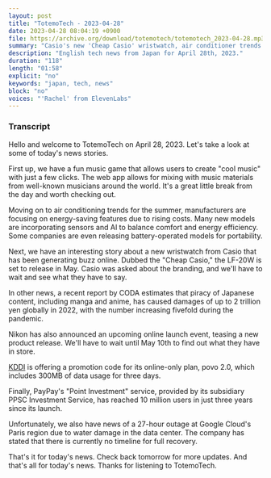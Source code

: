 ```yaml
---
layout: post
title: "TotemoTech - 2023-04-28"
date: 2023-04-28 08:04:19 +0900
file: https://archive.org/download/totemotech/totemotech_2023-04-28.mp3
summary: "Casio's new 'Cheap Casio' wristwatch, air conditioner trends for summer, Nikon's new product release teases, & more…"
description: "English tech news from Japan for April 28th, 2023."
duration: "118"
length: "01:58"
explicit: "no"
keywords: "japan, tech, news"
block: "no"
voices: "'Rachel' from ElevenLabs"
---
```


### Transcript

Hello and welcome to TotemoTech on April 28, 2023. Let's take a look at some of today's news stories.

First up, we have a fun music game that allows users to create "cool music" with just a few clicks. The web app allows for mixing with music materials from well-known musicians around the world. It's a great little break from the day and worth checking out.

Moving on to air conditioning trends for the summer, manufacturers are focusing on energy-saving features due to rising costs. Many new models are incorporating sensors and AI to balance comfort and energy efficiency. Some companies are even releasing battery-operated models for portability.

Next, we have an interesting story about a new wristwatch from Casio that has been generating buzz online. Dubbed the "Cheap Casio," the LF-20W is set to release in May. Casio was asked about the branding, and we'll have to wait and see what they have to say.

In other news, a recent report by CODA estimates that piracy of Japanese content, including manga and anime, has caused damages of up to 2 trillion yen globally in 2022, with the number increasing fivefold during the pandemic.

Nikon has also announced an upcoming online launch event, teasing a new product release. We'll have to wait until May 10th to find out what they have in store.

[KDDI](/companies/kddi) is offering a promotion code for its online-only plan, povo 2.0, which includes 300MB of data usage for three days.

Finally, PayPay's "Point Investment" service, provided by its subsidiary PPSC Investment Service, has reached 10 million users in just three years since its launch.

Unfortunately, we also have news of a 27-hour outage at Google Cloud's Paris region due to water damage in the data center. The company has stated that there is currently no timeline for full recovery.

That's it for today's news. Check back tomorrow for more updates. And that's all for today's news. Thanks for listening to TotemoTech.
